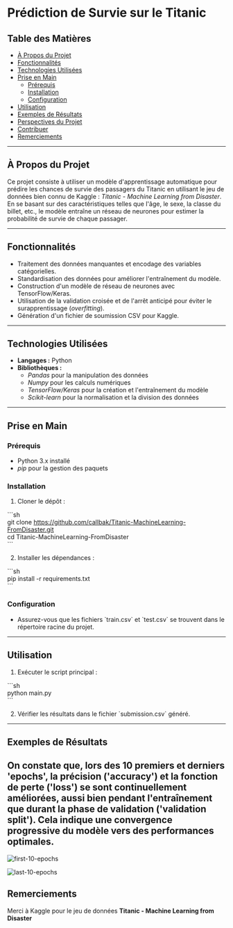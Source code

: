 
# Prédiction de Survie sur le Titanic  

## Table des Matières  
- [À Propos du Projet](#à-propos-du-projet)  
- [Fonctionnalités](#fonctionnalités)  
- [Technologies Utilisées](#technologies-utilisées)  
- [Prise en Main](#prise-en-main)  
  - [Prérequis](#prérequis)  
  - [Installation](#installation)  
  - [Configuration](#configuration)  
- [Utilisation](#utilisation)  
- [Exemples de Résultats](#exemples-de-résultats)  
- [Perspectives du Projet](#perspectives-du-projet)  
- [Contribuer](#contribuer)  
- [Remerciements](#remerciements)  

---

## À Propos du Projet  

Ce projet consiste à utiliser un modèle d'apprentissage automatique pour prédire les chances de survie des passagers du Titanic en utilisant le jeu de données bien connu de Kaggle : *Titanic - Machine Learning from Disaster*.  
En se basant sur des caractéristiques telles que l'âge, le sexe, la classe du billet, etc., le modèle entraîne un réseau de neurones pour estimer la probabilité de survie de chaque passager.  

---

## Fonctionnalités  

- Traitement des données manquantes et encodage des variables catégorielles.  
- Standardisation des données pour améliorer l'entraînement du modèle.  
- Construction d'un modèle de réseau de neurones avec TensorFlow/Keras.  
- Utilisation de la validation croisée et de l'arrêt anticipé pour éviter le surapprentissage (*overfitting*).  
- Génération d'un fichier de soumission CSV pour Kaggle.  

---

## Technologies Utilisées  

- **Langages :** Python  
- **Bibliothèques :**  
  - *Pandas* pour la manipulation des données  
  - *Numpy* pour les calculs numériques  
  - *TensorFlow/Keras* pour la création et l'entraînement du modèle  
  - *Scikit-learn* pour la normalisation et la division des données  

---

## Prise en Main  

### Prérequis  

- Python 3.x installé  
- *pip* pour la gestion des paquets  

### Installation  

1. Cloner le dépôt :  

\`\`\`sh  
git clone https://github.com/callbak/Titanic-MachineLearning-FromDisaster.git  
cd Titanic-MachineLearning-FromDisaster  
\`\`\`  

2. Installer les dépendances :  

\`\`\`sh  
pip install -r requirements.txt  
\`\`\`  

### Configuration  

- Assurez-vous que les fichiers \`train.csv\` et \`test.csv\` se trouvent dans le répertoire racine du projet.  

---

## Utilisation  

1. Exécuter le script principal :  

\`\`\`sh  
python main.py  
\`\`\`  

2. Vérifier les résultats dans le fichier \`submission.csv\` généré.  

---

## Exemples de Résultats  

On constate que, lors des 10 premiers et derniers 'epochs', la précision ('accuracy') et la fonction de perte ('loss') se sont continuellement améliorées, aussi bien pendant l'entraînement que durant la phase de validation ('validation split'). Cela indique une convergence progressive du modèle vers des performances optimales.
---
![first-10-epochs](https://github.com/user-attachments/assets/5d09904e-5f32-4051-8e5c-d79cc51ff068)

![last-10-epochs](https://github.com/user-attachments/assets/c3c6f0aa-e533-401e-aba6-68ab7e13af67)

## Remerciements  

Merci à Kaggle pour le jeu de données **Titanic - Machine Learning from Disaster**
